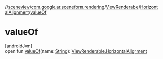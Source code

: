 //[sceneview](../../../../index.md)/[com.google.ar.sceneform.rendering](../../index.md)/[ViewRenderable](../index.md)/[HorizontalAlignment](index.md)/[valueOf](value-of.md)

# valueOf

[androidJvm]\
open fun [valueOf](value-of.md)(name: [String](https://developer.android.com/reference/kotlin/java/lang/String.html)): [ViewRenderable.HorizontalAlignment](index.md)
